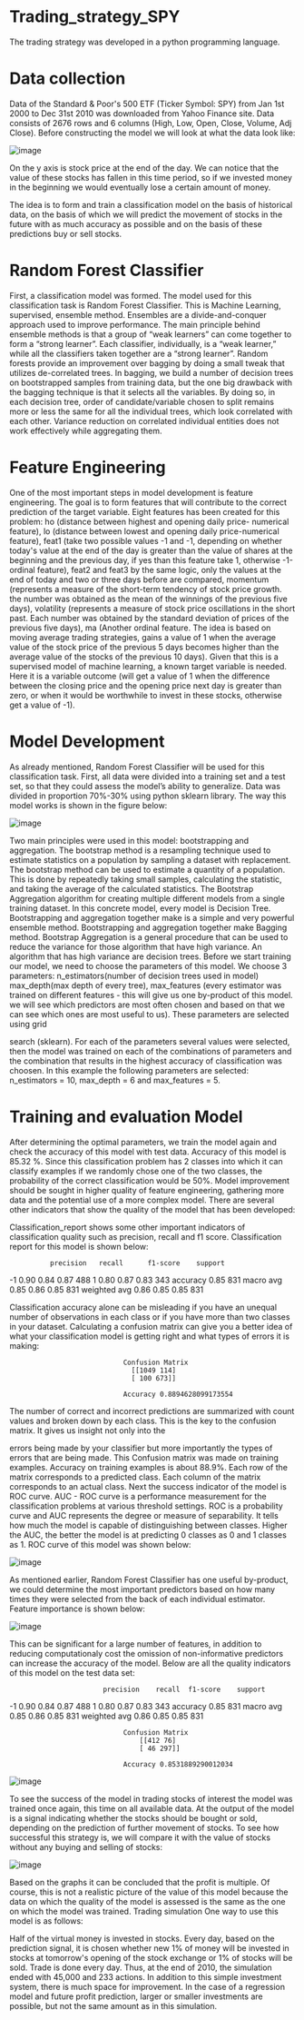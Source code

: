 # Trading_strategy_SPY
The trading strategy was developed in a python programming language.

# Data collection

Data of the Standard & Poor's 500 ETF (Ticker Symbol: SPY) from Jan 1st 2000 to Dec 31st 2010 was downloaded from Yahoo Finance site. Data consists of 2676 rows and 6 columns (High, Low, Open, Close, Volume, Adj Close).
Before constructing the model we will look at what the data look like:

![image](https://user-images.githubusercontent.com/53577768/185779923-bb8a9674-c8b1-4577-bd44-125e1b4cf19a.png)

On the y axis is stock price at the end of the day. We can notice that the value of these stocks has fallen in this time period, so if we invested money in the beginning we would eventually lose a certain amount of money.

The idea is to form and train a classification model on the basis of historical data, on the basis of which we will predict the movement of stocks in the future with as much accuracy as possible and on the basis of these predictions buy or sell stocks.

# Random Forest Classifier

First, a classification model was formed. The model used for this classification task is Random Forest Classifier. This is Machine Learning, supervised, ensemble method. Ensembles are a divide-and-conquer approach used to improve performance. The main principle behind ensemble methods is that a group of “weak learners” can come together to form a “strong learner”. Each classifier, individually, is a “weak learner,” while all the classifiers taken together are a “strong learner”. Random forests provide an improvement over bagging by doing a small tweak that utilizes de-correlated trees. In bagging, we build a number of decision trees on bootstrapped samples from training data, but the one big drawback with the bagging technique is that it selects all the variables. By doing so, in each decision tree, order of candidate/variable chosen to split remains more or less the same for all the individual trees, which look correlated with each other. Variance reduction on correlated individual entities does not work effectively while aggregating them.

# Feature Engineering

One of the most important steps in model development is feature engineering. The goal is to form features that will contribute to the correct prediction of the target variable. Eight features has been created for this problem: ho (distance between highest and opening daily price- numerical feature), lo (distance between lowest and opening daily price-numerical feature), feat1 (take two possible values -1 and -1, depending on whether today's value at the end of the day is greater than the value of shares at the beginning and the previous day, if yes than this feature take 1, otherwise -1-ordinal feature), feat2 and feat3 by the same logic, only the values at the end of today and two or three days before are compared, momentum (represents a measure of the short-term tendency of stock price growth. the number was obtained as the mean of the winnings of the previous five days), volatility (represents a measure of stock price oscillations in the short past. Each number was obtained by the standard deviation of prices of the previous five days), ma (Another ordinal feature. The idea is based on moving average trading strategies, gains a value of 1 when the average value of the stock price of the previous 5 days becomes higher than the average value of the stocks of the previous 10 days). Given that this is a supervised model of machine learning, a known target variable is needed. Here it is a variable outcome (will get a value of 1 when the difference between the closing price and the opening price next day is greater than zero, or when it would be worthwhile to invest in these stocks, otherwise get a value of -1).

# Model Development

As already mentioned, Random Forest Classifier will be used for this classification task. First, all data were divided into a training set and a test set, so that they could assess the model’s ability to generalize. Data was divided in proportion 70%-30% using python sklearn library.
The way this model works is shown in the figure below:

![image](https://user-images.githubusercontent.com/53577768/185780028-456f489e-27fc-48ad-bf4b-726f1e9fe691.png)

Two main principles were used in this model: bootstrapping and aggregation. The bootstrap method is a resampling technique used to estimate statistics on a population by sampling a dataset with replacement. The bootstrap method can be used to estimate a quantity of a population. This is done by repeatedly taking small samples, calculating the statistic, and taking the average of the calculated statistics. The Bootstrap Aggregation algorithm for creating multiple different models from a single training dataset. In this concrete model, every model is Decision Tree. Bootstrapping and aggregation together make is a simple and very powerful ensemble method. Bootstrapping and aggregation together make Bagging method. Bootstrap Aggregation is a general procedure that can be used to reduce the variance for those algorithm that have high variance. An algorithm that has high variance are decision trees.
Before we start training our model, we need to choose the parameters of this model. We choose 3 parameters: n_estimators(number of decision trees used in model) max_depth(max depth of every tree), max_features (every estimator was trained on different features - this will give us one by-product of this model. we will see which predictors are most often chosen and based on that we can see which ones are most useful to us). These parameters are selected using grid
 
search (sklearn). For each of the parameters several values were selected, then the model was trained on each of the combinations of parameters and the combination that results in the highest accuracy of classification was choosen. In this example the following parameters are selected: n_estimators = 10, max_depth = 6 and max_features = 5.

# Training and evaluation Model

After determining the optimal parameters, we train the model again and check the accuracy of this model with test data.
Accuracy of this model is 85.32 %. Since this classification problem has 2 classes into which it can classify examples if we randomly chose one of the two classes, the probability of the correct classification would be 50%. Model improvement should be sought in higher quality of feature engineering, gathering more data and the potential use of a more complex model.
There are several other indicators that show the quality of the model that has been developed:

Classification_report shows some other important indicators of classification quality such as precision, recall and f1 score. Classification report for this model is shown below:

	          precision	  recall	  f1-score	  support
-1	          0.90	       0.84	      0.87	      488
1	            0.80	       0.87	      0.83	      343
accuracy			                        0.85	      831
macro avg	    0.85	       0.86	      0.85	      831
weighted avg	0.86	       0.85	      0.85	      831

Classification accuracy alone can be misleading if you have an unequal number of observations in each class or if you have more than two classes in your dataset.
Calculating a confusion matrix can give you a better idea of what your classification model is getting right and what types of errors it is making:

                                Confusion Matrix 
                                  [[1049 114]
                                  [ 100 673]]

                                Accuracy 0.8894628099173554
                                
The number of correct and incorrect predictions are summarized with count values and broken down by each class. This is the key to the confusion matrix. It gives us insight not only into the
 
errors being made by your classifier but more importantly the types of errors that are being made. This Confusion matrix was made on training examples. Accuracy on training examples is about 88.9%. Each row of the matrix corresponds to a predicted class. Each column of the matrix corresponds to an actual class.
Next the success indicator of the model is ROC curve. AUC - ROC curve is a performance measurement for the classification problems at various threshold settings. ROC is a probability curve and AUC represents the degree or measure of separability. It tells how much the model is capable of distinguishing between classes. Higher the AUC, the better the model is at predicting 0 classes as 0 and 1 classes as 1. ROC curve of this model was shown below:

![image](https://user-images.githubusercontent.com/53577768/185780197-14d41c3c-59b8-48ed-887a-944851f97958.png)

As mentioned earlier, Random Forest Classifier has one useful by-product, we could determine the most important predictors based on how many times they were selected from the back of each individual estimator. Feature importance is shown below:

![image](https://user-images.githubusercontent.com/53577768/185780212-f645b37b-846f-47c5-bbe5-28e8dda17c50.png)

This can be significant for a large number of features, in addition to reducing computationaly cost the omission of non-informative predictors can increase the accuracy of the model.
Below are all the quality indicators of this model on the test data set:

	                       precision	recall	f1-score	support
-1	                        0.90	   0.84	     0.87	    488
1	                          0.80	   0.87	     0.83	    343
accuracy			                                 0.85	    831
macro avg	                  0.85	   0.86	     0.85	    831
weighted avg	              0.86	   0.85	     0.85	    831

                                Confusion Matrix 
                                    [[412 76]
                                    [ 46 297]]

                                Accuracy 0.8531889290012034

![image](https://user-images.githubusercontent.com/53577768/185780744-040f420f-0ac6-42d6-93b7-8a5f6086273a.png)

To see the success of the model in trading stocks of interest the model was trained once again, this time on all available data. At the output of the model is a signal indicating whether the stocks should be bought or sold, depending on the prediction of further movement of stocks.
To see how successful this strategy is, we will compare it with the value of stocks without any buying and selling of stocks:

![image](https://user-images.githubusercontent.com/53577768/185780777-8e379c96-d56b-4a8d-8e25-2bf8175ffe7f.png)

Based on the graphs it can be concluded that the profit is multiple. Of course, this is not a realistic picture of the value of this model because the data on which the quality of the model is assessed is the same as the one on which the model was trained.
Trading simulation
One way to use this model is as follows:

Half of the virtual money is invested in stocks. Every day, based on the prediction signal, it is chosen whether new 1% of money will be invested in stocks at tomorrow's opening of the stock exchange or 1% of stocks will be sold. Trade is done every day.
Thus, at the end of 2010, the simulation ended with 45,000 and 233 actions. In addition to this simple investment system, there is much space for improvement. In the case of a regression model and future profit prediction, larger or smaller investments are possible, but not the same amount as in this simulation.




